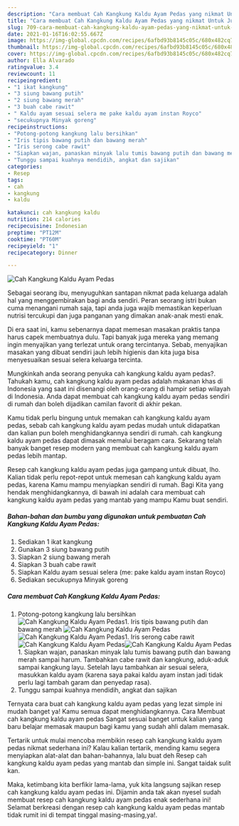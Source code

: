 ```yaml
---
description: "Cara membuat Cah Kangkung Kaldu Ayam Pedas yang nikmat Untuk Jualan"
title: "Cara membuat Cah Kangkung Kaldu Ayam Pedas yang nikmat Untuk Jualan"
slug: 709-cara-membuat-cah-kangkung-kaldu-ayam-pedas-yang-nikmat-untuk-jualan
date: 2021-01-16T16:02:55.667Z
image: https://img-global.cpcdn.com/recipes/6afbd93b8145c05c/680x482cq70/cah-kangkung-kaldu-ayam-pedas-foto-resep-utama.jpg
thumbnail: https://img-global.cpcdn.com/recipes/6afbd93b8145c05c/680x482cq70/cah-kangkung-kaldu-ayam-pedas-foto-resep-utama.jpg
cover: https://img-global.cpcdn.com/recipes/6afbd93b8145c05c/680x482cq70/cah-kangkung-kaldu-ayam-pedas-foto-resep-utama.jpg
author: Ella Alvarado
ratingvalue: 3.4
reviewcount: 11
recipeingredient:
- "1 ikat kangkung"
- "3 siung bawang putih"
- "2 siung bawang merah"
- "3 buah cabe rawit"
- " Kaldu ayam sesuai selera me pake kaldu ayam instan Royco"
- "secukupnya Minyak goreng"
recipeinstructions:
- "Potong-potong kangkung lalu bersihkan"
- "Iris tipis bawang putih dan bawang merah"
- "Iris serong cabe rawit"
- "Siapkan wajan, panaskan minyak lalu tumis bawang putih dan bawang merah sampai harum. Tambahkan cabe rawit dan kangkung, aduk-aduk sampai kangkung layu. Setelah layu tambahkan air sesuai selera, masukkan kaldu ayam (karena saya pakai kaldu ayam instan jadi tidak perlu lagi tambah garam dan penyedap rasa)."
- "Tunggu sampai kuahnya mendidih, angkat dan sajikan"
categories:
- Resep
tags:
- cah
- kangkung
- kaldu

katakunci: cah kangkung kaldu 
nutrition: 214 calories
recipecuisine: Indonesian
preptime: "PT12M"
cooktime: "PT60M"
recipeyield: "1"
recipecategory: Dinner

---
```



![Cah Kangkung Kaldu Ayam Pedas](https://img-global.cpcdn.com/recipes/6afbd93b8145c05c/680x482cq70/cah-kangkung-kaldu-ayam-pedas-foto-resep-utama.jpg)

Sebagai seorang ibu, menyuguhkan santapan nikmat pada keluarga adalah hal yang menggembirakan bagi anda sendiri. Peran seorang istri bukan cuma menangani rumah saja, tapi anda juga wajib memastikan keperluan nutrisi tercukupi dan juga panganan yang dimakan anak-anak mesti enak.

Di era  saat ini, kamu sebenarnya dapat memesan masakan praktis tanpa harus capek membuatnya dulu. Tapi banyak juga mereka yang memang ingin menyajikan yang terlezat untuk orang tercintanya. Sebab, menyajikan masakan yang dibuat sendiri jauh lebih higienis dan kita juga bisa menyesuaikan sesuai selera keluarga tercinta. 



Mungkinkah anda seorang penyuka cah kangkung kaldu ayam pedas?. Tahukah kamu, cah kangkung kaldu ayam pedas adalah makanan khas di Indonesia yang saat ini disenangi oleh orang-orang di hampir setiap wilayah di Indonesia. Anda dapat membuat cah kangkung kaldu ayam pedas sendiri di rumah dan boleh dijadikan camilan favorit di akhir pekan.

Kamu tidak perlu bingung untuk memakan cah kangkung kaldu ayam pedas, sebab cah kangkung kaldu ayam pedas mudah untuk didapatkan dan kalian pun boleh menghidangkannya sendiri di rumah. cah kangkung kaldu ayam pedas dapat dimasak memalui beragam cara. Sekarang telah banyak banget resep modern yang membuat cah kangkung kaldu ayam pedas lebih mantap.

Resep cah kangkung kaldu ayam pedas juga gampang untuk dibuat, lho. Kalian tidak perlu repot-repot untuk memesan cah kangkung kaldu ayam pedas, karena Kamu mampu menyiapkan sendiri di rumah. Bagi Kita yang hendak menghidangkannya, di bawah ini adalah cara membuat cah kangkung kaldu ayam pedas yang mantab yang mampu Kamu buat sendiri.

<!--inarticleads1-->

##### Bahan-bahan dan bumbu yang digunakan untuk pembuatan Cah Kangkung Kaldu Ayam Pedas:

1. Sediakan 1 ikat kangkung
1. Gunakan 3 siung bawang putih
1. Siapkan 2 siung bawang merah
1. Siapkan 3 buah cabe rawit
1. Siapkan  Kaldu ayam sesuai selera (me: pake kaldu ayam instan Royco)
1. Sediakan secukupnya Minyak goreng




<!--inarticleads2-->

##### Cara membuat Cah Kangkung Kaldu Ayam Pedas:

1. Potong-potong kangkung lalu bersihkan
<img src="https://img-global.cpcdn.com/steps/f71ba6c2fd83a6a0/160x128cq70/cah-kangkung-kaldu-ayam-pedas-langkah-memasak-1-foto.jpg" alt="Cah Kangkung Kaldu Ayam Pedas">1. Iris tipis bawang putih dan bawang merah
<img src="https://img-global.cpcdn.com/steps/08dceff75024914d/160x128cq70/cah-kangkung-kaldu-ayam-pedas-langkah-memasak-2-foto.jpg" alt="Cah Kangkung Kaldu Ayam Pedas"><img src="https://img-global.cpcdn.com/steps/073b031d9bb2e803/160x128cq70/cah-kangkung-kaldu-ayam-pedas-langkah-memasak-2-foto.jpg" alt="Cah Kangkung Kaldu Ayam Pedas">1. Iris serong cabe rawit
<img src="https://img-global.cpcdn.com/steps/ef8a316683830398/160x128cq70/cah-kangkung-kaldu-ayam-pedas-langkah-memasak-3-foto.jpg" alt="Cah Kangkung Kaldu Ayam Pedas"><img src="https://img-global.cpcdn.com/steps/a7e8442945b26345/160x128cq70/cah-kangkung-kaldu-ayam-pedas-langkah-memasak-3-foto.jpg" alt="Cah Kangkung Kaldu Ayam Pedas">1. Siapkan wajan, panaskan minyak lalu tumis bawang putih dan bawang merah sampai harum. Tambahkan cabe rawit dan kangkung, aduk-aduk sampai kangkung layu. Setelah layu tambahkan air sesuai selera, masukkan kaldu ayam (karena saya pakai kaldu ayam instan jadi tidak perlu lagi tambah garam dan penyedap rasa).
1. Tunggu sampai kuahnya mendidih, angkat dan sajikan




Ternyata cara buat cah kangkung kaldu ayam pedas yang lezat simple ini mudah banget ya! Kamu semua dapat menghidangkannya. Cara Membuat cah kangkung kaldu ayam pedas Sangat sesuai banget untuk kalian yang baru belajar memasak maupun bagi kamu yang sudah ahli dalam memasak.

Tertarik untuk mulai mencoba membikin resep cah kangkung kaldu ayam pedas nikmat sederhana ini? Kalau kalian tertarik, mending kamu segera menyiapkan alat-alat dan bahan-bahannya, lalu buat deh Resep cah kangkung kaldu ayam pedas yang mantab dan simple ini. Sangat taidak sulit kan. 

Maka, ketimbang kita berfikir lama-lama, yuk kita langsung sajikan resep cah kangkung kaldu ayam pedas ini. Dijamin anda tak akan nyesel sudah membuat resep cah kangkung kaldu ayam pedas enak sederhana ini! Selamat berkreasi dengan resep cah kangkung kaldu ayam pedas mantab tidak rumit ini di tempat tinggal masing-masing,ya!.

